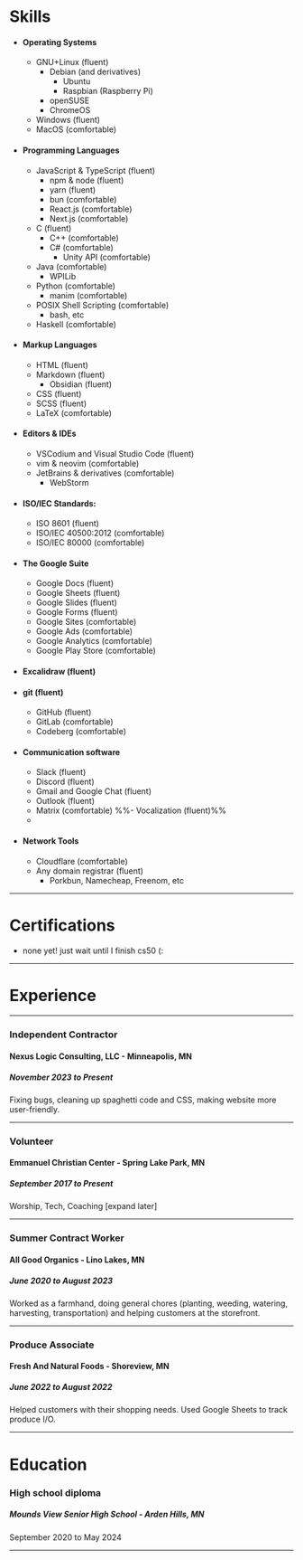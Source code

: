# Skills

<!-- add devicons later -->
- #### Operating Systems
	- GNU+Linux (fluent)
		- Debian (and derivatives)
			- Ubuntu
			- Raspbian (Raspberry Pi)
		- openSUSE
		- ChromeOS
	- Windows (fluent)
	- MacOS (comfortable)
- #### Programming Languages
	- JavaScript & TypeScript (fluent)
		- npm & node (fluent)
		- yarn (fluent)
		- bun (comfortable)
		- React.js (comfortable)
		- Next.js (comfortable)
	- C (fluent)
		- C++ (comfortable)
		- C# (comfortable)
			- Unity API (comfortable)
	- Java (comfortable)
		- WPILib
	- Python (comfortable)
		- manim (comfortable)
	- POSIX Shell Scripting (comfortable)
		- bash, etc
	- Haskell (comfortable)
	<!--
	- ...and I'm learning:
		- Rust
		- Go
	-->
- #### Markup Languages
	- HTML (fluent)
	- Markdown (fluent)
		- Obsidian (fluent)
	- CSS (fluent)
	- SCSS (fluent)
	- LaTeX (comfortable)
- #### Editors & IDEs
	- VSCodium and Visual Studio Code (fluent)
	- vim & neovim (comfortable)
	- JetBrains & derivatives (comfortable)
		- WebStorm
- #### ISO/IEC Standards:
	- ISO 8601 (fluent)
	- ISO/IEC 40500:2012 (comfortable)
	- ISO/IEC 80000 (comfortable)
- #### The Google Suite
	- Google Docs (fluent)
	- Google Sheets (fluent)
	- Google Slides (fluent)
	- Google Forms (fluent)
	- Google Sites (comfortable)
	- Google Ads (comfortable)
	- Google Analytics (comfortable)
	- Google Play Store (comfortable)
- #### Excalidraw (fluent)
- #### git (fluent)
	- GitHub (fluent)
	- GitLab (comfortable)
	- Codeberg (comfortable)
- #### Communication software
	- Slack (fluent)
	- Discord (fluent)
	- Gmail and Google Chat (fluent)
	- Outlook (fluent)
	- Matrix (comfortable)
	%%- Vocalization (fluent)%%
	- 
- #### Network Tools
	- Cloudflare (comfortable)
	- Any domain registrar (fluent)
		- Porkbun, Namecheap, Freenom, etc

---

# Certifications

- none yet! just wait until I finish cs50 (:

---

# Experience

---
### Independent Contractor
#### Nexus Logic Consulting, LLC - Minneapolis, MN
##### November 2023 to Present
Fixing bugs, cleaning up spaghetti code and CSS, making website more user-friendly.

---

### Volunteer
#### Emmanuel Christian Center - Spring Lake Park, MN
##### September 2017 to Present
Worship, Tech, Coaching \[expand later\]

---

### Summer Contract Worker
#### All Good Organics - Lino Lakes, MN
##### June 2020 to August 2023
Worked as a farmhand,  doing general chores (planting, weeding, watering, harvesting, transportation) and helping customers at the storefront.

---

### Produce Associate
#### Fresh And Natural Foods - Shoreview, MN
##### June 2022 to August 2022
Helped customers with their shopping needs. Used Google Sheets to track produce I/O.

---

# Education

### High school diploma
##### Mounds View Senior High School - Arden Hills, MN
September 2020 to May 2024

---